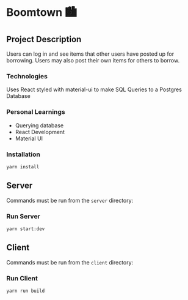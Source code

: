 # Boomtown 🏙

## Project Description

Users can log in and see items that other users have posted up for borrowing. Users may also post their own items for others to borrow.

### Technologies

Uses React styled with material-ui to make SQL Queries to a Postgres Database

### Personal Learnings

- Querying database
- React Development
- Material UI

### Installation

`yarn install`

## Server

Commands must be run from the `server` directory:

### Run Server

`yarn start:dev`

## Client

Commands must be run from the `client` directory:

### Run Client

`yarn run build`
